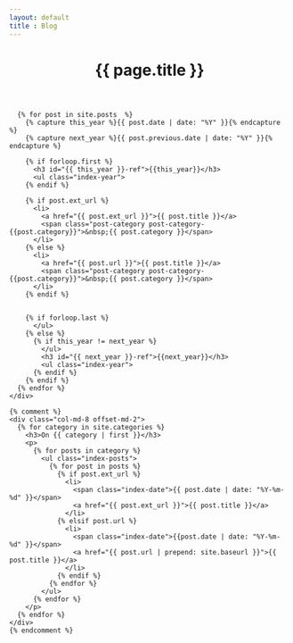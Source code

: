```yaml
---
layout: default
title : Blog
---
```

<div class="container main">
  <div class="row">
    <header>
      <div>
        <center><h1>{{ page.title }}</h1></center>
      </div>
      <!--center><span class="big-ornament">{% include ornament.html %}</span></center-->
    </header>
  </div>

  <div class="row">
    <div class="col-md-8 offset-md-2">

      {% for post in site.posts  %}
        {% capture this_year %}{{ post.date | date: "%Y" }}{% endcapture %}
        {% capture next_year %}{{ post.previous.date | date: "%Y" }}{% endcapture %}

        {% if forloop.first %}
          <h3 id="{{ this_year }}-ref">{{this_year}}</h3>
          <ul class="index-year">
        {% endif %}

        {% if post.ext_url %}
          <li>
            <a href="{{ post.ext_url }}">{{ post.title }}</a>
            <span class="post-category post-category-{{post.category}}">&nbsp;{{ post.category }}</span>
          </li>
        {% else %}
          <li>
            <a href="{{ post.url }}">{{ post.title }}</a>
            <span class="post-category post-category-{{post.category}}">&nbsp;{{ post.category }}</span>
          </li>
        {% endif %}


        {% if forloop.last %}
          </ul>
        {% else %}
          {% if this_year != next_year %}
            </ul>
            <h3 id="{{ next_year }}-ref">{{next_year}}</h3>
            <ul class="index-year">
          {% endif %}
        {% endif %}
      {% endfor %}
    </div>

    {% comment %}
    <div class="col-md-8 offset-md-2">
      {% for category in site.categories %}
        <h3>On {{ category | first }}</h3>
        <p>
          {% for posts in category %}
            <ul class="index-posts">
              {% for post in posts %}
                {% if post.ext_url %}
                  <li>
                    <span class="index-date">{{ post.date | date: "%Y-%m-%d" }}</span>
                    <a href="{{ post.ext_url }}">{{ post.title }}</a>
                  </li>
                {% elsif post.url %}
                  <li>
                    <span class="index-date">{{post.date | date: "%Y-%m-%d" }}</span>
                    <a href="{{ post.url | prepend: site.baseurl }}">{{ post.title }}</a>
                  </li>
                {% endif %}
              {% endfor %}
            </ul>
          {% endfor %}
        </p>
      {% endfor %}
    </div>
    {% endcomment %}

  </div>
</div>